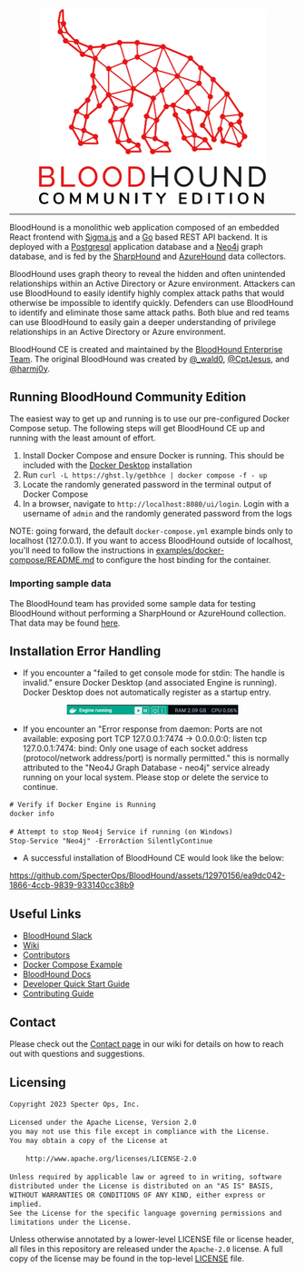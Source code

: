 <p align="center">
    <img src="cmd/ui/public/img/logo-white-full.svg" alt="BloodHound Community Edition" style="width: 400px;" />
</p>

<hr />

BloodHound is a monolithic web application composed of an embedded React frontend
with [Sigma.js](https://www.sigmajs.org/) and a [Go](https://go.dev/) based REST API backend. It is deployed with a 
[Postgresql](https://www.postgresql.org/) application database and a [Neo4j](https://neo4j.com/) graph database, and is fed by the 
[SharpHound](https://github.com/BloodHoundAD/SharpHound) and [AzureHound](https://github.com/BloodHoundAD/AzureHound) 
data collectors.

BloodHound uses graph theory to reveal the hidden and often unintended relationships within an Active Directory or Azure
environment. Attackers can use BloodHound to easily identify highly complex attack paths that would otherwise be
impossible to identify quickly. Defenders can use BloodHound to identify and eliminate those same attack paths. Both blue and red
teams can use BloodHound to easily gain a deeper understanding of privilege relationships in an Active Directory or Azure
environment.

BloodHound CE is created and maintained by the [BloodHound Enterprise Team](https://bloodhoundenterprise.io). The
original BloodHound was created by [@_wald0](https://www.twitter.com/_wald0), [@CptJesus](https://twitter.com/CptJesus), and
[@harmj0y](https://twitter.com/harmj0y).

## Running BloodHound Community Edition

The easiest way to get up and running is to use our pre-configured Docker Compose setup. The following steps will get BloodHound CE up and running with the least amount of effort.
  
  1. Install Docker Compose and ensure Docker is running. This should be included with the [Docker Desktop](https://www.docker.com/products/docker-desktop/) installation
  2. Run `curl -L https://ghst.ly/getbhce | docker compose -f - up`
  3. Locate the randomly generated password in the terminal output of Docker Compose
  4. In a browser, navigate to `http://localhost:8080/ui/login`. Login with a username of `admin` and the randomly generated password from the logs

NOTE: going forward, the default `docker-compose.yml` example binds only to localhost (127.0.0.1). If you want to access BloodHound outside of localhost, 
you'll need to follow the instructions in [examples/docker-compose/README.md](examples/docker-compose/README.md) to configure the host binding for the container.

### Importing sample data
The BloodHound team has provided some sample data for testing BloodHound without performing a SharpHound or AzureHound collection. That data may be found [here](examples/sample-data/README.md).

## Installation Error Handling

- If you encounter a "failed to get console mode for stdin: The handle is invalid." ensure Docker Desktop (and associated Engine is running). Docker Desktop does not automatically register as a startup entry. 

<p align="center">
    <img width="302" alt="Docker Engine Running" src="cmd/ui/public/img/Docker-Engine-Running.png">
</p>

- If you encounter an "Error response from daemon: Ports are not available: exposing port TCP 127.0.0.1:7474 -> 0.0.0.0:0: listen tcp 127.0.0.1:7474: bind: Only one usage of each socket address (protocol/network address/port) is normally permitted." this is normally attributed to the "Neo4J Graph Database - neo4j" service already running on your local system. Please stop or delete the service to continue.

```
# Verify if Docker Engine is Running
docker info

# Attempt to stop Neo4j Service if running (on Windows)
Stop-Service "Neo4j" -ErrorAction SilentlyContinue
```
- A successful installation of BloodHound CE would look like the below:

https://github.com/SpecterOps/BloodHound/assets/12970156/ea9dc042-1866-4ccb-9839-933140cc38b9

## Useful Links

- [BloodHound Slack](https://ghst.ly/BHSlack)
- [Wiki](https://github.com/SpecterOps/BloodHound/wiki)
- [Contributors](./CONTRIBUTORS.md)
- [Docker Compose Example](./examples/docker-compose/README.md)
- [BloodHound Docs](https://support.bloodhoundenterprise.io/)
- [Developer Quick Start Guide](https://github.com/SpecterOps/BloodHound/wiki/Development)
- [Contributing Guide](https://github.com/SpecterOps/BloodHound/wiki/Contributing)

## Contact

Please check out the [Contact page](https://github.com/SpecterOps/BloodHound/wiki/Contact) in our wiki for details on how to reach out with questions and suggestions.

## Licensing

```
Copyright 2023 Specter Ops, Inc.

Licensed under the Apache License, Version 2.0
you may not use this file except in compliance with the License.
You may obtain a copy of the License at

    http://www.apache.org/licenses/LICENSE-2.0

Unless required by applicable law or agreed to in writing, software
distributed under the License is distributed on an "AS IS" BASIS,
WITHOUT WARRANTIES OR CONDITIONS OF ANY KIND, either express or implied.
See the License for the specific language governing permissions and
limitations under the License.
```

Unless otherwise annotated by a lower-level LICENSE file or license header, all files in this repository are released
under the `Apache-2.0` license. A full copy of the license may be found in the top-level [LICENSE](LICENSE) file.
